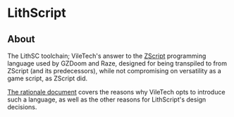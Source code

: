 # LithScript

## About

The LithSC toolchain; VileTech's answer to the [ZScript](https://zdoom.org/wiki/ZScript) programming language used by GZDoom and Raze, designed for being transpiled to from ZScript (and its predecessors), while not compromising on versatility as a game script, as ZScript did.

[The rationale document](../docs/lith-rationale.md) covers the reasons why VileTech opts to introduce such a language, as well as the other reasons for LithScript's design decisions.
